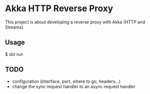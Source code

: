 # Akka HTTP Reverse Proxy

This project is about developing a reverse proxy with Akka (HTTP and Streams).



## Usage

$ sbt run



## TODO

- configuration (interface, port, where to go, headers...)
- change the sync request handler to an async request handler


